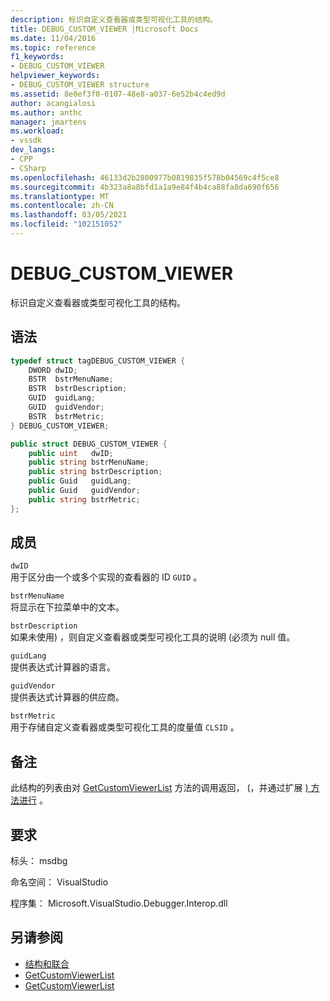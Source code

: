 ```yaml
---
description: 标识自定义查看器或类型可视化工具的结构。
title: DEBUG_CUSTOM_VIEWER |Microsoft Docs
ms.date: 11/04/2016
ms.topic: reference
f1_keywords:
- DEBUG_CUSTOM_VIEWER
helpviewer_keywords:
- DEBUG_CUSTOM_VIEWER structure
ms.assetid: 8e0ef3f0-0107-48e8-a037-6e52b4c4ed9d
author: acangialosi
ms.author: anthc
manager: jmartens
ms.workload:
- vssdk
dev_langs:
- CPP
- CSharp
ms.openlocfilehash: 46133d2b2800977b0819835f578b04569c4f5ce8
ms.sourcegitcommit: 4b323a8a8bfd1a1a9e84f4b4ca88fa8da690f656
ms.translationtype: MT
ms.contentlocale: zh-CN
ms.lasthandoff: 03/05/2021
ms.locfileid: "102151052"
---
```

# <a name="debug_custom_viewer"></a>DEBUG_CUSTOM_VIEWER
标识自定义查看器或类型可视化工具的结构。

## <a name="syntax"></a>语法

```cpp
typedef struct tagDEBUG_CUSTOM_VIEWER {
    DWORD dwID;
    BSTR  bstrMenuName;
    BSTR  bstrDescription;
    GUID  guidLang;
    GUID  guidVendor;
    BSTR  bstrMetric;
} DEBUG_CUSTOM_VIEWER;
```

```csharp
public struct DEBUG_CUSTOM_VIEWER {
    public uint   dwID;
    public string bstrMenuName;
    public string bstrDescription;
    public Guid   guidLang;
    public Guid   guidVendor;
    public string bstrMetric;
};
```

## <a name="members"></a>成员
`dwID`\
用于区分由一个或多个实现的查看器的 ID `GUID` 。

`bstrMenuName`\
将显示在下拉菜单中的文本。

`bstrDescription`\
如果未使用) ，则自定义查看器或类型可视化工具的说明 (必须为 null 值。

`guidLang`\
提供表达式计算器的语言。

`guidVendor`\
提供表达式计算器的供应商。

`bstrMetric`\
用于存储自定义查看器或类型可视化工具的度量值 `CLSID` 。

## <a name="remarks"></a>备注
此结构的列表由对 [GetCustomViewerList](../../../extensibility/debugger/reference/idebugproperty3-getcustomviewerlist.md) 方法的调用返回， (，并通过扩展 [) 方法进行](../../../extensibility/debugger/reference/ieevisualizerservice-getcustomviewerlist.md) 。

## <a name="requirements"></a>要求
标头： msdbg

命名空间： VisualStudio

程序集： Microsoft.VisualStudio.Debugger.Interop.dll

## <a name="see-also"></a>另请参阅
- [结构和联合](../../../extensibility/debugger/reference/structures-and-unions.md)
- [GetCustomViewerList](../../../extensibility/debugger/reference/idebugproperty3-getcustomviewerlist.md)
- [GetCustomViewerList](../../../extensibility/debugger/reference/ieevisualizerservice-getcustomviewerlist.md)
